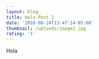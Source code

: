 ```yaml
---
layout: blog
title: Hola Post 2
date: '2018-08-24T13:47:14-05:00'
thumbnail: /uploads/image2.jpg
rating: '1'
---
```

Hola
